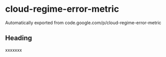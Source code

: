 # cloud-regime-error-metric
Automatically exported from code.google.com/p/cloud-regime-error-metric

Heading
-------

xxxxxxx
